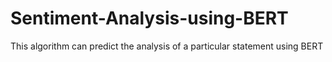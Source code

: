 # Sentiment-Analysis-using-BERT
This algorithm can predict the analysis of a particular statement using BERT
